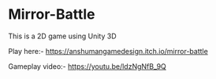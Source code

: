 # Mirror-Battle
This is a 2D game using Unity 3D

Play here:- https://anshumangamedesign.itch.io/mirror-battle

Gameplay video:- https://youtu.be/ldzNgNfB_9Q
